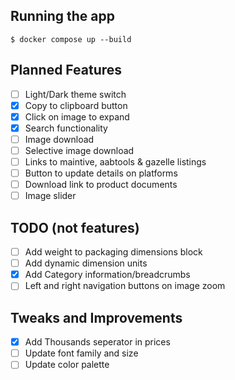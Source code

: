 ## Running the app

```shell
$ docker compose up --build
```

## Planned Features

- [ ] Light/Dark theme switch
- [x] Copy to clipboard button
- [x] Click on image to expand
- [x] Search functionality
- [ ] Image download
- [ ] Selective image download
- [ ] Links to maintive, aabtools & gazelle listings
- [ ] Button to update details on platforms
- [ ] Download link to product documents
- [ ] Image slider

## TODO (not features)

- [ ] Add weight to packaging dimensions block
- [ ] Add dynamic dimension units
- [x] Add Category information/breadcrumbs
- [ ] Left and right navigation buttons on image zoom

## Tweaks and Improvements

- [x] Add Thousands seperator in prices
- [ ] Update font family and size
- [ ] Update color palette
